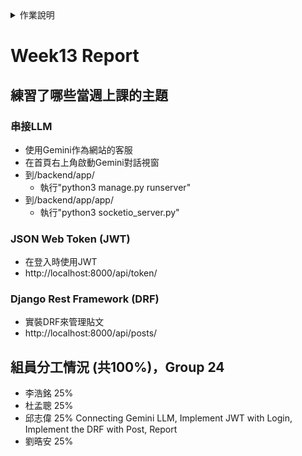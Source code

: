 <details>
<summary>作業說明</summary>

# 作業說明

## 實作演練
- 各組自行訂定主題進行實作演練 (可中途更改題目，只要合理就行)
- 練習當週上課的主題 20%
- 額外找的與當週上課的主題相關的程式技術 15%
- 將這些技術合併到實作演練的主題的合理性 15%
- 將諸多元件與技術放在一起顯得相當牽強，但在一定得用到的前提下，構思如何合理安排在同一網站中相當具有挑戰性。

## 作業繳交方式：
- 在GitHub中建立一個Repository以你們的組別命名，如： Team03 。如：Web程式設計與應用 - 第三組 (中文Repo名稱無法使用)
- 在GitHub中放一個HW_Report資料夾
- 裡面放每一週的作業檔之外，還要放這一周做了什麼的Report，請依週次命名如：Week03.md
- 內容分三段
  - 練習了哪些當週上課的主題
  - 額外找了與當週上課的主題相關的程式技術
  - 組員分工情況 (共100%)，並清楚的標示你們是哪一組 (組別)
    - 王小明 25% html設計
    - 李小華 25% css設計
    - 王小美 15% 不知道
    - 吳名式 35% html+CSS救火
- 內容包含當周做的內容，以上講的當週上課的主題及額外找了與當週上課的主題相關的程式技術都必須實做在專案之中並commit進去。
- 每週上傳該周最後一次commit的網址，ex: https://github.com/shiunyi71/Web_APP_HW/commit/643101979cd8b6304310b75f85e0f8c8ef9c6b2f

※ 請加老師及助教的帳號進Collaborator: shiunyi71@gmail.com, annie8528@gmail.com, pe.lotoya93@gmail.com
</details>

# Week13 Report

## 練習了哪些當週上課的主題
### 串接LLM
- 使用Gemini作為網站的客服
- 在首頁右上角啟動Gemini對話視窗
- 到/backend/app/
  - 執行"python3 manage.py runserver"
- 到/backend/app/app/
  - 執行"python3 socketio_server.py"

### JSON Web Token (JWT)
- 在登入時使用JWT
- http://localhost:8000/api/token/

### Django Rest Framework (DRF)
- 實裝DRF來管理貼文
- http://localhost:8000/api/posts/

## 組員分工情況 (共100%)，Group 24
- 李浩銘 25% 
- 杜孟聰 25% 
- 邱志偉 25% Connecting Gemini LLM, Implement JWT with Login, Implement the DRF with Post, Report
- 劉晧安 25% 